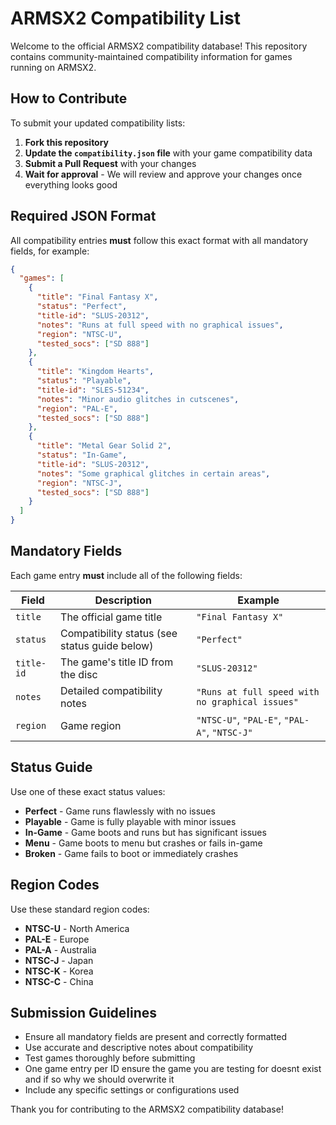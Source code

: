 # ARMSX2 Compatibility List

Welcome to the official ARMSX2 compatibility database! This repository contains community-maintained compatibility information for games running on ARMSX2.

## How to Contribute

To submit your updated compatibility lists:

1. **Fork this repository**
2. **Update the `compatibility.json` file** with your game compatibility data
3. **Submit a Pull Request** with your changes
4. **Wait for approval** - We will review and approve your changes once everything looks good

## Required JSON Format

All compatibility entries **must** follow this exact format with all mandatory fields, for example:

```json
{
  "games": [
    {
      "title": "Final Fantasy X",
      "status": "Perfect",
      "title-id": "SLUS-20312",
      "notes": "Runs at full speed with no graphical issues",
      "region": "NTSC-U",
      "tested_socs": ["SD 888"]
    },
    {
      "title": "Kingdom Hearts",
      "status": "Playable",
      "title-id": "SLES-51234",
      "notes": "Minor audio glitches in cutscenes",
      "region": "PAL-E",
      "tested_socs": ["SD 888"]
    },
    {
      "title": "Metal Gear Solid 2",
      "status": "In-Game",
      "title-id": "SLUS-20312",
      "notes": "Some graphical glitches in certain areas",
      "region": "NTSC-J",
      "tested_socs": ["SD 888"]
    }
  ]
}
```

## Mandatory Fields

Each game entry **must** include all of the following fields:

| Field | Description | Example |
|-------|-------------|---------|
| `title` | The official game title | `"Final Fantasy X"` |
| `status` | Compatibility status (see status guide below) | `"Perfect"` |
| `title-id` | The game's title ID from the disc | `"SLUS-20312"` |
| `notes` | Detailed compatibility notes | `"Runs at full speed with no graphical issues"` |
| `region` | Game region | `"NTSC-U"`, `"PAL-E"`, `"PAL-A"`, `"NTSC-J"` |

## Status Guide

Use one of these exact status values:

- **Perfect** - Game runs flawlessly with no issues
- **Playable** - Game is fully playable with minor issues
- **In-Game** - Game boots and runs but has significant issues
- **Menu** - Game boots to menu but crashes or fails in-game
- **Broken** - Game fails to boot or immediately crashes

## Region Codes

Use these standard region codes:

- **NTSC-U** - North America
- **PAL-E** - Europe
- **PAL-A** - Australia
- **NTSC-J** - Japan
- **NTSC-K** - Korea
- **NTSC-C** - China

## Submission Guidelines

- Ensure all mandatory fields are present and correctly formatted
- Use accurate and descriptive notes about compatibility
- Test games thoroughly before submitting
- One game entry per ID ensure the game you are testing for doesnt exist and if so why we should overwrite it
- Include any specific settings or configurations used

Thank you for contributing to the ARMSX2 compatibility database!